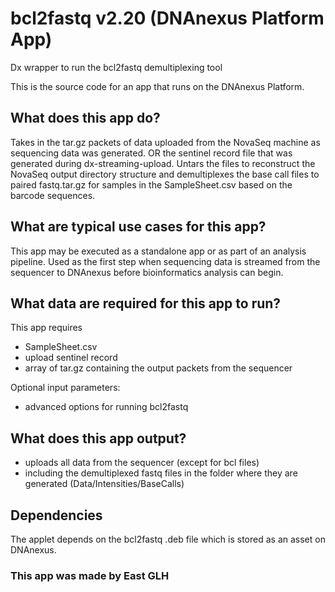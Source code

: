 <!-- dx-header -->
# bcl2fastq v2.20 (DNAnexus Platform App)

Dx wrapper to run the bcl2fastq demultiplexing tool

This is the source code for an app that runs on the DNAnexus Platform.

<!-- Insert a description of your app here -->
## What does this app do?
Takes in the tar.gz packets of data uploaded from the NovaSeq machine as sequencing data was generated. OR the sentinel record file that was generated during dx-streaming-upload. Untars the files to reconstruct the NovaSeq output directory structure and demultiplexes the base call files to paired fastq.tar.gz for samples in the SampleSheet.csv based on the barcode sequences.

## What are typical use cases for this app?
This app may be executed as a standalone app or as part of an analysis pipeline.
Used as the first step when sequencing data is streamed from the sequencer to DNAnexus before bioinformatics analysis can begin.

## What data are required for this app to run?
This app requires
* SampleSheet.csv
* upload sentinel record
* array of tar.gz containing the output packets from the sequencer

Optional input parameters:
* advanced options for running bcl2fastq

## What does this app output?
* uploads all data from the sequencer (except for bcl files)
* including the demultiplexed fastq files in the folder where they are generated (Data/Intensities/BaseCalls)

## Dependencies
The applet depends on the bcl2fastq .deb file which is stored as an asset on DNAnexus.

### This app was made by East GLH
